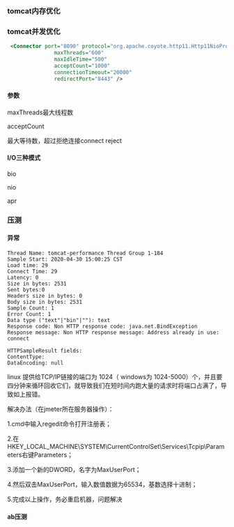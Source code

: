 ### tomcat内存优化



### tomcat并发优化

```xml
 <Connector port="8090" protocol="org.apache.coyote.http11.Http11NioProtocol"
			   maxThreads="600"	
			   maxIdleTime="500"
			   acceptCount="1000"
               connectionTimeout="20000"
               redirectPort="8443" />
```



#### 参数

maxThreads最大线程数

acceptCount

最大等待数，超过拒绝连接connect reject

#### I/O三种模式

bio

nio

apr



### 压测

#### 异常



```
Thread Name: tomcat-performance Thread Group 1-184
Sample Start: 2020-04-30 15:00:25 CST
Load time: 29
Connect Time: 29
Latency: 0
Size in bytes: 2531
Sent bytes:0
Headers size in bytes: 0
Body size in bytes: 2531
Sample Count: 1
Error Count: 1
Data type ("text"|"bin"|""): text
Response code: Non HTTP response code: java.net.BindException
Response message: Non HTTP response message: Address already in use: connect

HTTPSampleResult fields:
ContentType: 
DataEncoding: null
```

linux 提供给TCP/IP链接的端口为 1024（ windows为 1024-5000）个，并且要四分钟来循环回收它们，就导致我们在短时间内跑大量的请求时将端口占满了，导致如上报错。

解决办法（在jmeter所在服务器操作）：

1.cmd中输入regedit命令打开注册表；

2.在 HKEY_LOCAL_MACHINE\SYSTEM\CurrentControlSet\Services\Tcpip\Parameters右键Parameters；

3.添加一个新的DWORD，名字为MaxUserPort；

4.然后双击MaxUserPort，输入数值数据为65534，基数选择十进制；

5.完成以上操作，务必重启机器，问题解决

#### ab压测